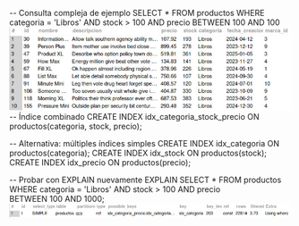 -- Consulta compleja de ejemplo
SELECT * FROM productos 
WHERE categoria = 'Libros' AND stock > 100 AND precio BETWEEN 100 AND 100
![alt text](<Imagen de WhatsApp 2025-04-20 a las 16.21.33_15edfedd.jpg>)
-- Índice combinado
CREATE INDEX idx_categoria_stock_precio ON productos(categoria, stock, precio);

-- Alternativa: múltiples índices simples
CREATE INDEX idx_categoria ON productos(categoria);
CREATE INDEX idx_stock ON productos(stock);
CREATE INDEX idx_precio ON productos(precio);

-- Probar con EXPLAIN nuevamente
EXPLAIN SELECT * FROM productos 
WHERE categoria = 'Libros' AND stock > 100 AND precio BETWEEN 100 AND 1000;
![alt text](<Imagen de WhatsApp 2025-04-20 a las 16.21.53_a2837610.jpg>)